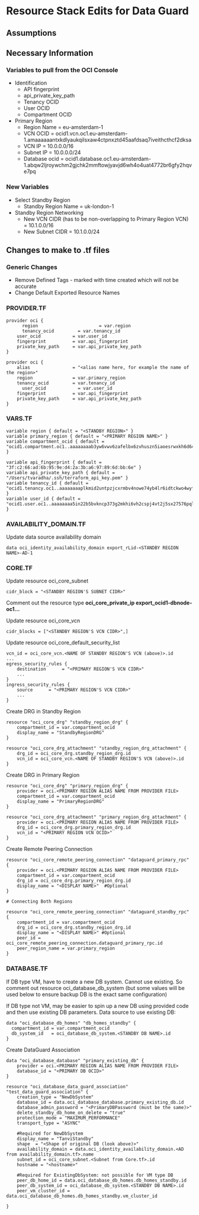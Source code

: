 # Resource Stack Edits for Data Guard

## Assumptions

## Necessary Information

### Variables to pull from the OCI Console

- Identification 
    - API fingerprint
    - api_private_key_path
    - Tenancy OCID
    - User OCID
    - Compartment OCID
- Primary Region
    - Region Name           = eu-amsterdam-1
    - VCN OCID              = ocid1.vcn.oc1.eu-amsterdam-1.amaaaaaantxkdlyaukqilsxaw4ctpnxztd45aafdsaq7iveithcthcf2dksa
    - VCN IP                = 10.0.0.0/16
    - Subnet IP             = 10.0.0.0/24
    - Database ocid         = ocid1.database.oc1.eu-amsterdam-1.abqw2ljroywchm2gjchk2mmftowjyavjd6wh4o4uat4772br6gfy2hqve7pq         

### New Variables

- Select Standby Region     
    - Standby Region Name   = uk-london-1
- Standby Region Networking
    - New VCN CIDR (has to be non-overlapping to Primary Region VCN)    = 10.1.0.0/16
    - New Subnet CIDR                                                   = 10.1.0.0/24

## Changes to make to .tf files

### Generic Changes
- Remove Defined Tags - marked with time created which will not be accurate
- Change Default Exported Resource Names

### PROVIDER.TF

```
provider oci {
	  region 				       = var.region
	  tenancy_ocid         = var.tenancy_id   
  	user_ocid            = var.user_id
  	fingerprint          = var.api_fingerprint
  	private_key_path     = var.api_private_key_path
}

provider oci { 
  	alias                = "<alias name here, for example the name of the region>"
  	region               = var.primary_region
  	tenancy_ocid         = var.tenancy_id
	  user_ocid            = var.user_id
  	fingerprint          = var.api_fingerprint
  	private_key_path     = var.api_private_key_path
}
```

### VARS.TF

```
variable region { default = "<STANDBY REGION>" }
variable primary_region { default = "<PRIMARY REGION NAME>" }
variable compartment_ocid { default = "ocid1.compartment.oc1..aaaaaaaab3yw6vwv6zafelbx6zvhuszn5iaoesrwxkh6d645arl266w4aofq" }

variable api_fingerprint { default = "3f:c2:66:ad:6b:95:9e:d4:2a:3b:a6:97:89:6d:bb:6e" }
variable api_private_key_path { default =  "/Users/tvaradha/.ssh/terraform_api_key.pem" }
variable tenancy_id { default =  "ocid1.tenancy.oc1..aaaaaaaaplkmid2untpzjcxrmbv4nowe74yb4lr6idtckwo4wyf7jh23be4q" }
variable user_id { default =  "ocid1.user.oc1..aaaaaaaa5in22b5bvkncp373g2mkhi6vh2cspj4vt2j5sx27576pql75umda" }
```

### AVAILABILITY_DOMAIN.TF

Update data source availability domain
```
data oci_identity_availability_domain export_rLid-<STANDBY REGION NAME>-AD-1
```

### CORE.TF

Update resource oci_core_subnet
```
cidr_block = "<STANDBY REGION'S SUBNET CIDR>"
```

Comment out the resource type **oci_core_private_ip export_ocid1-dbnode-oc1...**

Update resource oci_core_vcn
```
cidr_blocks = ["<STANDBY REGION'S VCN CIDR>",]
```
Update resource oci_core_default_security_list
```
vcn_id = oci_core_vcn.<NAME OF STANDBY REGION'S VCN (above)>.id
...
egress_security_rules {
    destination      = "<PRIMARY REGION'S VCN CIDR>"
    ...
}
ingress_security_rules {
    source      = "<PRIMARY REGION'S VCN CIDR>"
    ...
}
```

Create DRG in Standby Region
```
resource "oci_core_drg" "standby_region_drg" {
    compartment_id = var.compartment_ocid
    display_name = "StandbyRegionDRG"
}

resource "oci_core_drg_attachment" "standby_region_drg_attachment" {
    drg_id = oci_core_drg.standby_region_drg.id
    vcn_id = oci_core_vcn.<NAME OF STANDBY REGION'S VCN (above)>.id
}
```

Create DRG in Primary Region
```
resource "oci_core_drg" "primary_region_drg" {
    provider = oci.<PRIMARY REGION ALIAS NAME FROM PROVIDER FILE>
    compartment_id = var.compartment_ocid
    display_name = "PrimaryRegionDRG"
}

resource "oci_core_drg_attachment" "primary_region_drg_attachment" {
    provider = oci.<PRIMARY REGION ALIAS NAME FROM PROVIDER FILE>
    drg_id = oci_core_drg.primary_region_drg.id
    vcn_id = "<PRIMARY REGION VCN OCID>"
}
```

Create Remote Peering Connection
```
resource "oci_core_remote_peering_connection" "dataguard_primary_rpc" {
    provider = oci.<PRIMARY REGION ALIAS NAME FROM PROVIDER FILE>
    compartment_id = var.compartment_ocid
    drg_id = oci_core_drg.primary_region_drg.id
    display_name = "<DISPLAY NAME>"  #Optional
}

# Connecting Both Regions 

resource "oci_core_remote_peering_connection" "dataguard_standby_rpc" {
    compartment_id = var.compartment_ocid
    drg_id = oci_core_drg.standby_region_drg.id
    display_name = "<DISPLAY NAME>" #Optional
    peer_id = oci_core_remote_peering_connection.dataguard_primary_rpc.id
    peer_region_name = var.primary_region
}
```

### DATABASE.TF

If DB type VM, have to create a new DB system. Cannot use existing. So comment out resource oci_database_db_system (but some values will be used below to ensure backup DB is the exact same configuration)

If DB type not VM, may be easier to spin up a new DB using provided code and then use existing DB parameters. 
Data source to use existing DB:
```
data "oci_database_db_homes" "db_homes_standby" {
  compartment_id = var.compartment_ocid
  db_system_id   = oci_database_db_system.<STANDBY DB NAME>.id
}
```

Create DataGuard Association
```
data "oci_database_database" "primary_existing_db" {
    provider = oci.<PRIMARY REGION ALIAS NAME FROM PROVIDER FILE>
    database_id = "<PRIMARY DB OCID>"
}

resource "oci_database_data_guard_association" "test_data_guard_association" {
    creation_type = "NewDbSystem" 
    database_id = data.oci_database_database.primary_existing_db.id
    database_admin_password = "<PrimaryDBPassword (must be the same)>"
    delete_standby_db_home_on_delete = "true"
    protection_mode = "MAXIMUM_PERFORMANCE"
    transport_type = "ASYNC"

    #Required for NewDbSystem
    display_name = "TanviStandby"
    shape  = "<Shape of original DB (look above)>"
    availability_domain = data.oci_identity_availability_domain.<AD from availability_domain.tf>.name
    subnet_id = oci_core_subnet.<Subnet from Core.tf>.id
    hostname = "<hostname>"
    
    #Required for ExistingDbSystem: not possible for VM type DB
    peer_db_home_id = data.oci_database_db_homes.db_homes_standby.id
    peer_db_system_id = oci_database_db_system.<STANDBY DB NAME>.id
    peer_vm_cluster_id = data.oci_database_db_homes.db_homes_standby.vm_cluster_id

}
```
